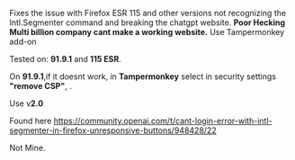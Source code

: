 Fixes the issue with Firefox ESR 115 and other versions not recognizing the Intl.Segmenter command and breaking the chatgpt website. 
**Poor Hecking  Multi billion company cant make a working website.**
Use Tampermonkey add-on

Tested on: **91.9.1** and **115 ESR**. 

On **91.9.1**,if it doesnt work, in **Tampermonkey** select in security  settings **"remove CSP"**, .

Use v**2.0**

Found here https://community.openai.com/t/cant-login-error-with-intl-segmenter-in-firefox-unresponsive-buttons/948428/22

Not Mine.
